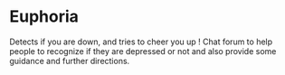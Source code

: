 # Euphoria
Detects if you are down, and tries to cheer you up !
Chat forum to help people to recognize if they are depressed or not and also provide some guidance and further directions.
